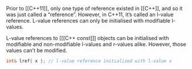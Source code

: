 Prior to [[C++11]], only one type of reference existed in [[C++]], and so it was just called a “reference”. However, in C++11, it’s called an l-value reference. L-value references can only be initialised with modifiable l-values.

L-value references to [[[C++ const]]] objects can be initialised with modifiable and non-modifiable l-values and r-values alike. However, those values can’t be modified.

````cpp
int& lref{ x }; // l-value reference initialized with l-value x
````
